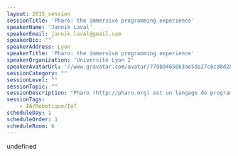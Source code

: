 ```yaml
---
layout: 2015_session
sessionTitle: 'Pharo: the immersive programming experience'
speakerName: 'Jannik Laval'
speakerEmail: jannik.laval@gmail.com
speakerBio: ""
speakerAddress: Lyon
speakerTitle: 'Pharo: the immersive programming experience'
speakerOrganization: 'Université Lyon 2'
speakerAvatarUrl: '//www.gravatar.com/avatar/779b94656b3ae5da27c6cd8d28c72072?size=200&default=mm'
sessionCategory: ""
sessionLevel: ""
sessionTopic: ""
sessionDescription: "Pharo (http://pharo.org) est un langage de programmation inspiré de Smalltalk. C'est un langage pur objets, combiné à un IDE disponible à l'exécution et une mémoire persistante. C'est un environnement vivant. Pharo offre une combinaison unique de concepts qui permet la création de nouveaux outils et donc de nouveaux types de développement. Je vous présenterai l'environnement de développement Pharo, les nouveaux outils de Pharo 4.0.\n"
sessionTags:
    - IA/Robotique/IoT
scheduleDay: 1
scheduleOrder: 1
scheduleRoom: 6
---
```


undefined
